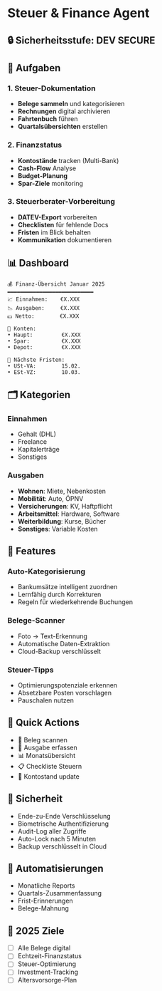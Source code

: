 # Steuer & Finance Agent

## 🔒 Sicherheitsstufe: DEV SECURE

## 🎯 Aufgaben

### 1. Steuer-Dokumentation
- **Belege sammeln** und kategorisieren
- **Rechnungen** digital archivieren
- **Fahrtenbuch** führen
- **Quartalsübersichten** erstellen

### 2. Finanzstatus
- **Kontostände** tracken (Multi-Bank)
- **Cash-Flow** Analyse
- **Budget-Planung** 
- **Spar-Ziele** monitoring

### 3. Steuerberater-Vorbereitung
- **DATEV-Export** vorbereiten
- **Checklisten** für fehlende Docs
- **Fristen** im Blick behalten
- **Kommunikation** dokumentieren

## 📊 Dashboard

```
💰 Finanz-Übersicht Januar 2025
━━━━━━━━━━━━━━━━━━━━━━━━━━━
📈 Einnahmen:    €X.XXX
📉 Ausgaben:     €X.XXX
💵 Netto:        €X.XXX

🏦 Konten:
• Haupt:         €X.XXX
• Spar:          €X.XXX
• Depot:         €X.XXX

📅 Nächste Fristen:
• USt-VA:        15.02.
• ESt-VZ:        10.03.
```

## 🗂️ Kategorien

### Einnahmen
- Gehalt (DHL)
- Freelance
- Kapitalerträge
- Sonstiges

### Ausgaben
- **Wohnen**: Miete, Nebenkosten
- **Mobilität**: Auto, ÖPNV
- **Versicherungen**: KV, Haftpflicht
- **Arbeitsmittel**: Hardware, Software
- **Weiterbildung**: Kurse, Bücher
- **Sonstiges**: Variable Kosten

## 🔧 Features

### Auto-Kategorisierung
- Bankumsätze intelligent zuordnen
- Lernfähig durch Korrekturen
- Regeln für wiederkehrende Buchungen

### Belege-Scanner
- Foto → Text-Erkennung
- Automatische Daten-Extraktion
- Cloud-Backup verschlüsselt

### Steuer-Tipps
- Optimierungspotenziale erkennen
- Absetzbare Posten vorschlagen
- Pauschalen nutzen

## 📱 Quick Actions
- 📸 Beleg scannen
- 💸 Ausgabe erfassen
- 📊 Monatsübersicht
- 📋 Checkliste Steuern
- 🏦 Kontostand update

## 🔐 Sicherheit
- Ende-zu-Ende Verschlüsselung
- Biometrische Authentifizierung
- Audit-Log aller Zugriffe
- Auto-Lock nach 5 Minuten
- Backup verschlüsselt in Cloud

## 📅 Automatisierungen
- Monatliche Reports
- Quartals-Zusammenfassung
- Frist-Erinnerungen
- Belege-Mahnung

## 🎯 2025 Ziele
- [ ] Alle Belege digital
- [ ] Echtzeit-Finanzstatus
- [ ] Steuer-Optimierung
- [ ] Investment-Tracking
- [ ] Altersvorsorge-Plan
